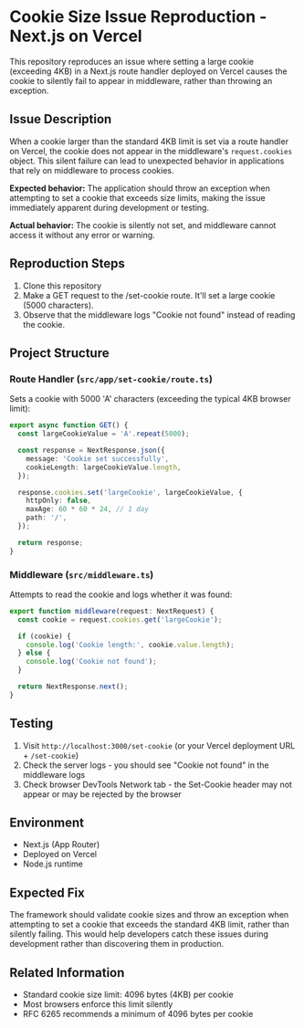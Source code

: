 # Cookie Size Issue Reproduction - Next.js on Vercel

This repository reproduces an issue where setting a large cookie (exceeding 4KB) in a Next.js route handler deployed on Vercel causes the cookie to silently fail to appear in middleware, rather than throwing an exception.

## Issue Description

When a cookie larger than the standard 4KB limit is set via a route handler on Vercel, the cookie does not appear in the middleware's `request.cookies` object. This silent failure can lead to unexpected behavior in applications that rely on middleware to process cookies.

**Expected behavior:** The application should throw an exception when attempting to set a cookie that exceeds size limits, making the issue immediately apparent during development or testing.

**Actual behavior:** The cookie is silently not set, and middleware cannot access it without any error or warning.

## Reproduction Steps

1. Clone this repository
2. Make a GET request to the /set-cookie route. It'll set a large cookie (5000 characters).
3. Observe that the middleware logs "Cookie not found" instead of reading the cookie.


## Project Structure

### Route Handler (`src/app/set-cookie/route.ts`)

Sets a cookie with 5000 'A' characters (exceeding the typical 4KB browser limit):

```typescript
export async function GET() {
  const largeCookieValue = 'A'.repeat(5000);

  const response = NextResponse.json({
    message: 'Cookie set successfully',
    cookieLength: largeCookieValue.length,
  });

  response.cookies.set('largeCookie', largeCookieValue, {
    httpOnly: false,
    maxAge: 60 * 60 * 24, // 1 day
    path: '/',
  });

  return response;
}
```

### Middleware (`src/middleware.ts`)

Attempts to read the cookie and logs whether it was found:

```typescript
export function middleware(request: NextRequest) {
  const cookie = request.cookies.get('largeCookie');

  if (cookie) {
    console.log('Cookie length:', cookie.value.length);
  } else {
    console.log('Cookie not found');
  }

  return NextResponse.next();
}
```

## Testing

1. Visit `http://localhost:3000/set-cookie` (or your Vercel deployment URL + `/set-cookie`)
2. Check the server logs - you should see "Cookie not found" in the middleware logs
3. Check browser DevTools Network tab - the Set-Cookie header may not appear or may be rejected by the browser

## Environment

- Next.js (App Router)
- Deployed on Vercel
- Node.js runtime

## Expected Fix

The framework should validate cookie sizes and throw an exception when attempting to set a cookie that exceeds the standard 4KB limit, rather than silently failing. This would help developers catch these issues during development rather than discovering them in production.

## Related Information

- Standard cookie size limit: 4096 bytes (4KB) per cookie
- Most browsers enforce this limit silently
- RFC 6265 recommends a minimum of 4096 bytes per cookie

